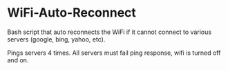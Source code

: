 # WiFi-Auto-Reconnect
Bash script that auto reconnects the WiFi if it cannot connect to various servers (google, bing, yahoo, etc).

Pings servers 4 times. All servers must fail ping response, wifi is turned off and on. 
